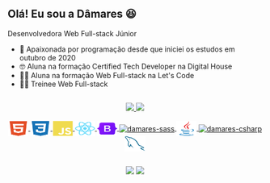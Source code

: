 ## Olá! Eu sou a Dâmares 😆

Desenvolvedora Web Full-stack Júnior

- 🥰 Apaixonada por programação desde que iniciei os estudos em outubro de 2020 
- 🤓 Aluna na formação Certified Tech Developer na Digital House
- 👩‍🎓 Aluna na formação Web Full-stack na Let's Code
- 👩‍💻 Treinee Web Full-stack


##

<div align="center">
  <a href="https://github.com/damaresbortolucci">
  <img height="180em" src="https://github-readme-stats.vercel.app/api?username=damaresbortolucci&show_icons=true&theme=radical&include_all_commits=true&count_private=true"/>
  <img height="180em" src="https://github-readme-stats.vercel.app/api/top-langs/?username=damaresbortolucci&layout=compact&langs_count=7&theme=radical"/>
</div>

<div align="center" style="display: inline_block"><br>
  <img align="center" alt="damares-html" height="30" width="40" src="https://raw.githubusercontent.com/devicons/devicon/master/icons/html5/html5-plain.svg">
  <img align="center" alt="damares-css" height="30" width="40" src="https://raw.githubusercontent.com/devicons/devicon/master/icons/css3/css3-plain.svg">
  <img align="center" alt="damares-js" height="30" width="40" src="https://raw.githubusercontent.com/devicons/devicon/master/icons/javascript/javascript-plain.svg">
  <img align="center" alt="damares-react" height="30" width="40" src="https://raw.githubusercontent.com/devicons/devicon/master/icons/react/react-original.svg">
  <img align="center" alt="damares-bootstrap" height="30" width="40" src="https://raw.githubusercontent.com/devicons/devicon/master/icons/bootstrap/bootstrap-original.svg">
  <img align="center" alt="damares-sass" height="30" width="40"src="https://cdn.jsdelivr.net/gh/devicons/devicon/icons/sass/sass-original.svg" />
  <img align="center" alt="damares-java" height="30" width="40" src="https://raw.githubusercontent.com/devicons/devicon/master/icons/java/java-original.svg">
  <img align="center" alt="damares-csharp" height="30" width="40" src="https://cdn.jsdelivr.net/gh/devicons/devicon/icons/csharp/csharp-original.svg" />    
  <img align="center" alt="damares-sql" height="30" width="40" src="https://raw.githubusercontent.com/devicons/devicon/master/icons/mysql/mysql-original.svg">
</div>
  
##
  
<div align="center">
   <a href="https://www.linkedin.com/in/damaresbs/" target="_blank"><img src="https://img.shields.io/badge/-LinkedIn-%230077B5?style=for-the-badge&logo=linkedin&logoColor=white" target="_blank"></a> 
  <a href = "mailto:damares_sp78@gmail.com"><img src="https://img.shields.io/badge/Gmail-D14836?style=for-the-badge&logo=gmail&logoColor=white" target="_blank"></a>
</div>

